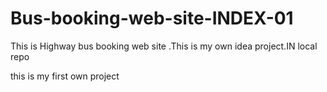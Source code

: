 # Bus-booking-web-site-INDEX-01
This is Highway bus booking web site  .This is my own idea project.IN local repo

this is my first own project

